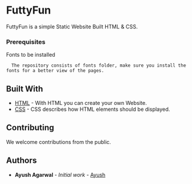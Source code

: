 # FuttyFun

FuttyFun is a simple Static Website Built HTML &amp; CSS.

### Prerequisites

Fonts to be installed
```
  The repository consists of fonts folder, make sure you install the fonts for a better view of the pages.
```

## Built With

* [HTML](https://www.w3schools.com/html/) - With HTML you can create your own Website.
* [CSS](https://www.w3schools.com/css/) - CSS describes how HTML elements should be displayed.

## Contributing

We welcome contributions from the public.

## Authors

* **Ayush Agarwal** - *Initial work* - [Ayush](https://github.com/ayushagarwalk)
